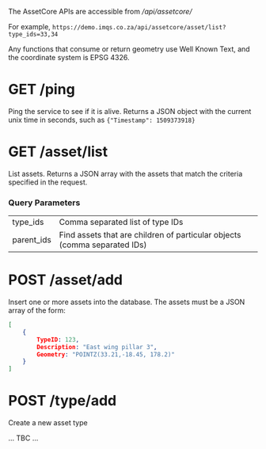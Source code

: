 The AssetCore APIs are accessible from _/api/assetcore/_

For example, `https://demo.imqs.co.za/api/assetcore/asset/list?type_ids=33,34`

Any functions that consume or return geometry use Well Known Text, and the coordinate system is EPSG 4326.

# GET /ping
Ping the service to see if it is alive. Returns a JSON object with the current unix time in seconds, such as `{"Timestamp": 1509373918}`

# GET /asset/list
List assets. Returns a JSON array with the assets that match the criteria specified in the request.

### Query Parameters
|            |                   |
| ---------- | ----------------- |
| type_ids   | Comma separated list of type IDs |
| parent_ids | Find assets that are children of particular objects (comma separated IDs) |

# POST /asset/add
Insert one or more assets into the database. The assets must be a JSON array of the form:
```json
[
	{
		TypeID: 123,
		Description: "East wing pillar 3",
		Geometry: "POINTZ(33.21,-18.45, 178.2)"
	}
]
```

# POST /type/add
Create a new asset type

... TBC ...